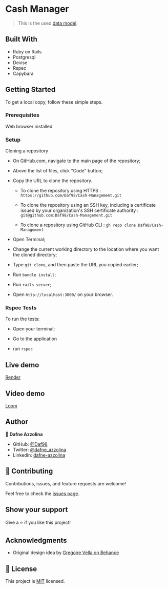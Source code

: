 # Cash Manager

> This is the used [data model](./app/assets/images/erd_diagram.png).


## Built With

- Ruby on Rails
- Postgresql
- Devise
- Rspec
- Capybara


## Getting Started

To get a local copy, follow these simple steps.

### Prerequisites

Web browser installed

### Setup

Cloning a repository

- On GitHub.com, navigate to the main page of the repository;

- Above the list of files, click "Code" button;

- Copy the URL to clone the repository. 

  - To clone the repository using HTTPS : `https://github.com/Daf98/Cash-Management.git`

  - To clone the repository using an SSH key, including a certificate issued by your organization's SSH certificate authority : `git@github.com:Daf98/Cash-Management.git`

  - To clone a repository using GitHub CLI : `gh repo clone Daf98/Cash-Management`

- Open Terminal;

- Change the current working directory to the location where you want the cloned directory;

- Type `git clone`, and then paste the URL you copied earlier;

- Run `bundle install`;

- Run `rails server`;

- Open `http://localhost:3000/` on your browser.


### Rspec Tests

To run the tests:

- Open your terminal;

- Go to the application

- run `rspec`

## Live demo
[Render](https://cash-manager.onrender.com/)

## Video demo
[Loom](https://www.loom.com/share/507623c27fd84a91b2f1a7b56eeea7e0)

## Author

👤 **Dafne Azzolina**

- GitHub: [@Daf98](https://github.com/Daf98)
- Twitter: [@dafne_azzolina](https://twitter.com/dafne_azzolina)
- LinkedIn: [dafne-azzolina](https://www.linkedin.com/in/dafne-azzolina/)


## 🤝 Contributing

Contributions, issues, and feature requests are welcome!

Feel free to check the [issues page](../../issues/).


## Show your support

Give a ⭐️ if you like this project!


## Acknowledgments

- Original design idea by [Gregoire Vella on Behance](https://www.behance.net/gregoirevella)


## 📝 License

This project is [MIT](./MIT.md) licensed.

